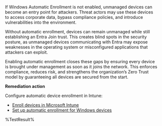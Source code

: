 If Windows Automatic Enrollment is not enabled, unmanaged devices can become an entry point for attackers. Threat actors may use these devices to access corporate data, bypass compliance policies, and introduce vulnerabilities into the environment. 

Without automatic enrollment, devices can remain unmanaged while still establishing an Entra Join trust. This creates blind spots in the security posture, as unmanaged devices communicating with Entra may expose weaknesses in the operating system or misconfigured applications that attackers can exploit. 

Enabling automatic enrollment closes these gaps by ensuring every device is brought under management as soon as it joins the network. This enforces compliance, reduces risk, and strengthens the organization’s Zero Trust model by guaranteeing all devices are secured from the start.

**Remediation action**

Configure automatic device enrollment in Intune: 
- [Enroll devices in Microsoft Intune](https://learn.microsoft.com/mem/intune/enrollment/windows-enrollment-methods)
- [Set up automatic enrollment for Windows devices](https://learn.microsoft.com/intune/intune-service/enrollment/windows-enroll)

<!--- Results --->
%TestResult%
